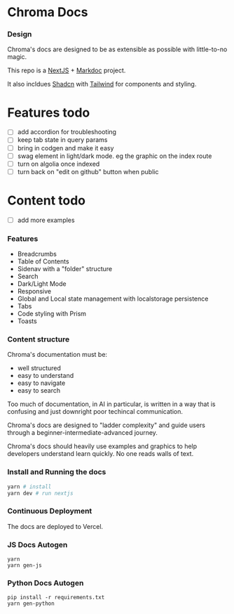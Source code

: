 # Chroma Docs

### Design

Chroma's docs are designed to be as extensible as possible with little-to-no magic.

This repo is a [NextJS](https://nextjs.org/) + [Markdoc](https://markdoc.dev/) project.

It also incldues [Shadcn](https://ui.shadcn.com/) with [Tailwind](https://tailwindcss.com/) for components and styling.

# Features todo
- [ ] add accordion for troubleshooting
- [ ] keep tab state in query params
- [ ] bring in codgen and make it easy
- [ ] swag element in light/dark mode. eg the graphic on the index route
- [ ] turn on algolia once indexed
- [ ] turn back on "edit on github" button when public

# Content todo
- [ ] add more examples


### Features
- Breadcrumbs
- Table of Contents
- Sidenav with a "folder" structure
- Search
- Dark/Light Mode
- Responsive
- Global and Local state management with localstorage persistence
- Tabs
- Code styling with Prism
- Toasts

### Content structure

Chroma's documentation must be:
- well structured
- easy to understand
- easy to navigate
- easy to search

Too much of documentation, in AI in particular, is written in a way that is confusing and just downright poor techincal communication.

Chroma's docs are designed to "ladder complexity" and guide users through a beginner-intermediate-advanced journey.

Chroma's docs should heavily use examples and graphics to help developers understand learn quickly. No one reads walls of text.

### Install and Running the docs

```bash
yarn # install
yarn dev # run nextjs
```

### Continuous Deployment

The docs are deployed to Vercel.

### JS Docs Autogen

```
yarn
yarn gen-js
```

### Python Docs Autogen

```
pip install -r requirements.txt
yarn gen-python
```
